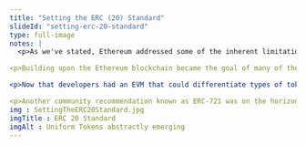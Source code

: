 ```yaml
--- 
title: "Setting the ERC (20) Standard"
slideId: "setting-erc-20-standard"
type: full-image
notes: |
  <p>As we've stated, Ethereum addressed some of the inherent limitations of the Bitcoin network by allowing data to be processed by the EVM. What does this mean in practice? Developers could build their own applications on top of the Ethereum chain. These dApps would serve their specific function while referencing and contributing to Ethereum's public ledger of computations.</p> 

<p>Building upon the Ethereum blockchain became the goal of many of these projects. This coincided with a price increase in cryptocurrency, with many projects selling their own tokens to gain funding, a move away from the centralized venture capital route. Each of these projects looked to implement their own tokens as a form of reward or other economic incentive. While each of these tokens was tied to Ether, the question of interoperability emerged. These newly emerging tokens had no way to transact with each other without first transferring their tokens back to Ethereum as a middle step. The solution was to create a community standard that would outline certain specifications that tokens had to meet to become part of this newly named ERC-20 standard. Since Ethereum is a decentralized network, this recommendation had to come from the community and pass through a stringent adoption process. Since this was a good idea that was technically sound, it passed easily.</p>

<p>Now that developers had an EVM that could differentiate types of tokens, a familiar question arose: could a non-fungible token be created now that a blockchain had a data processing mechanism.</p> 

<p>Another community recommendation known as ERC-721 was on the horizon. The transition to a set of fungible token standards for Ethereum paved the way for a new standard, ERC-721 to be introduced. ERC-721 is a protocol standard put forward by the community that would allow for the creation and management of non-fungible assets. Basically, Ethereum took the concept of colored coins but applied it to its own blockchain. This new standard allowed the management of assets and digital collectibles to be managed and transferred through the Ethereum chain. Once the protocol change was made, different projects started to study how decentralized asset management could be helpful.</p>
img : SettingTheERC20Standard.jpg
imgTitle : ERC 20 Standard
imgAlt : Uniform Tokens abstractly emerging
---
```

